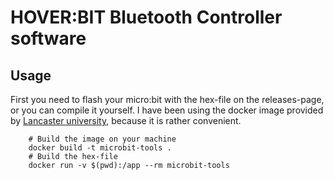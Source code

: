 # HOVER:BIT Bluetooth Controller software




## Usage
First you need to flash your micro:bit with the hex-file on the releases-page, or you can
compile it yourself. I have been using the docker image provided by [Lancaster university](https://github.com/lancaster-university/microbit-v2-samples/blob/master/Dockerfile), because it is rather convenient.

```
    # Build the image on your machine
    docker build -t microbit-tools .
    # Build the hex-file
    docker run -v $(pwd):/app --rm microbit-tools
```
